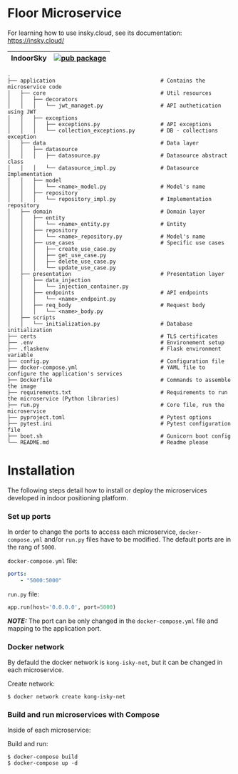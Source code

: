 # Floor Microservice
For learning how to use insky.cloud, see its documentation: https://insky.cloud/

| IndoorSky        | [![pub package](https://img.shields.io/badge/indoorSky-v1.0.0%20Beta-green)](https://insky.cloud/)|
| ---------------- | --------------------------------------------------------------------------------------------------- |
    .
    ├── application                                 # Contains the microservice code                              
    │   ├── core                                    # Util resources
    │   │   ├── decorators
    │   │   │   └── jwt_managet.py                  # API authetication using JWT
    │   │   ├── exceptions
    │   │   │   ├── exceptions.py                   # API exceptions
    │   │   │   └── collection_exceptions.py        # DB - collections exception             
    │   ├── data                                    # Data layer
    │   │   ├── datasource
    │   │   │   ├── datasource.py                   # Datasource abstract class
    │   │   │   └── datasource_impl.py              # Datasource Implementation
    │   │   ├── model
    │   │   │   └── <name>_model.py                 # Model's name
    │   │   ├── repository
    │   │   │   └── repository_impl.py              # Implementation repository
    │   ├── domain                                  # Domain layer
    │   │   ├── entity
    │   │   │   └── <name>_entity.py                # Entity
    │   │   ├── repository
    │   │   │   └── <name>_repository.py            # Model's name
    │   │   ├── use_cases                           # Specific use cases
    │   │   │   ├── create_use_case.py
    │   │   │   ├── get_use_case.py
    │   │   │   ├── delete_use_case.py
    │   │   │   └── update_use_case.py              
    │   ├── presentation                            # Presentation layer
    │   │   ├── data_injection
    │   │   │   └── injection_container.py      
    │   │   ├── endpoints                           # API endpoints
    │   │   │   └── <name>_endpoint.py
    │   │   ├── req_body                            # Request body
    │   │   │   └── <name>_body.py
    │   ├── scripts
    │   │   └── initialization.py                   # Database initialization
    ├── certs                                       # TLS certificates     
    ├── .env                                        # Environement setup
    ├── .flaskenv                                   # Flask environment variable
    ├── config.py                                   # Configuration file
    ├── docker-compose.yml                          # YAML file to configure the application's services
    ├── Dockerfile                                  # Commands to assemble the image
    ├── requirements.txt                            # Requirements to run the microservice (Python libraries)
    ├── run.py                                      # Core file, run the microservice
    ├── pyproject.toml                              # Pytest options
    ├── pytest.ini                                  # Pytest configuration file
    ├── boot.sh                                     # Gunicorn boot config
    └── README.md                                   # Readme please

# Installation

The following steps detail how to install or deploy the microservices developed in indoor positioning platform.

### Set up ports

In order to change the ports to access each microservice, `docker-compose.yml` and/or `run.py` files have to be modified. 
The default ports are in the rang of `5000`.

`docker-compose.yml` file:
```yml
ports:
    - "5000:5000"
```

`run.py` file:
```python
app.run(host='0.0.0.0', port=5000)
```

**_NOTE:_**
The port can be only changed in the `docker-compose.yml` file and mapping to the application port.


### Docker network

By defauld the docker network is `kong-isky-net`, but it can be changed in each microservice.

Create network:
```shell
$ docker network create kong-isky-net
```

### Build and run microservices with Compose

Inside of each microservice:

Build and run:
```shell
$ docker-compose build
$ docker-compose up -d
```